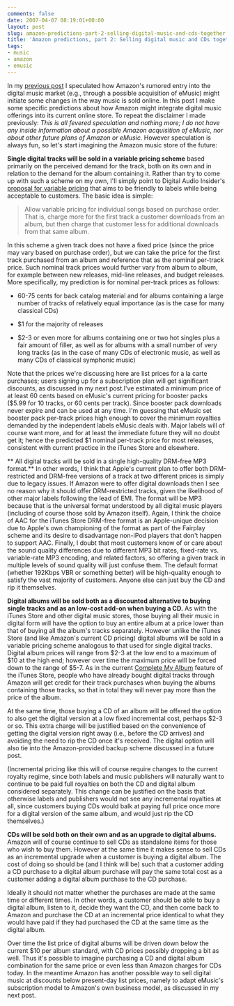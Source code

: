 ```yaml
---
comments: false
date: 2007-04-07 08:19:01+00:00
layout: post
slug: amazon-predictions-part-2-selling-digital-music-and-cds-together
title: 'Amazon predictions, part 2: Selling digital music and CDs together'
tags:
- music
- amazon
- emusic
---
```


In my [previous post](http://swindleeeee.com/2007/04/07/amazon-predictions-part-1-the-future-of-online-music-stores/) I speculated how Amazon's rumored entry into the digital music market (e.g., through a possible acquisition of eMusic) might initiate some changes in the way music is sold online. In this post I make some specific predictions about how Amazon might integrate digital music offerings into its current online store. To repeat the disclaimer I made previously: _This is all fevered speculation and nothing more; I do not have any inside information about a possible Amazon acquisition of eMusic, nor about other future plans of Amazon or eMusic._ However speculation is always fun, so let's start imagining the Amazon music store of the future:

**Single digital tracks will be sold in a variable pricing scheme** based primarily on the perceived demand for the track, both on its own and in relation to the demand for the album containing it. Rather than try to come up with such a scheme on my own, I'll simply point to Digital Audio Insider's [proposal for variable pricing](http://digitalaudioinsider.blogspot.com/2006/02/digital-pricing-conundrum-part-3.html) that aims to be friendly to labels while being acceptable to customers. The basic idea is simple:


<blockquote>Allow variable pricing for individual songs based on purchase order. That is, charge more for the first track a customer downloads from an album, but then charge that customer less for additional downloads from that same album.</blockquote>


In this scheme a given track does not have a fixed price (since the price may vary based on purchase order), but we can take the price for the first track purchased from an album and reference that as the nominal per-track price. Such nominal track prices would further vary from album to album, for example between new releases, mid-line releases, and budget releases. More specifically, my prediction is for nominal per-track prices as follows:



	
  * 60-75 cents for back catalog material and for albums containing a large number of tracks of relatively equal importance (as is the case for many classical CDs)

	
  * $1 for the majority of releases

	
  * $2-3 or even more for albums containing one or two hot singles plus a fair amount of filler, as well as for albums with a small number of very long tracks (as in the case of many CDs of electronic music, as well as many CDs of classical symphonic music)


Note that the prices we're discussing here are list prices for a la carte purchases; users signing up for a subscription plan will get significant discounts, as discussed in my next post.I've estimated a minimum price of at least 60 cents based on eMusic's current pricing for booster packs ($5.99 for 10 tracks, or 60 cents per track). Since booster pack downloads never expire and can be used at any time. I'm guessing that eMusic set booster pack per-track prices high enough to cover the minimum royalties demanded by the independent labels eMusic deals with. Major labels will of course want more, and for at least the immediate future they will no doubt get it; hence the predicted $1 nominal per-track price for most releases, consistent with current practice in the iTunes Store and elsewhere.

** All digital tracks will be sold in a single high-quality DRM-free MP3 format.** In other words, I think that Apple's current plan to offer both DRM-restricted and DRM-free versions of a track at two different prices is simply due to legacy issues. If Amazon were to offer digital downloads then I see no reason why it should offer DRM-restricted tracks, given the likelihood of other major labels following the lead of EMI. The format will be MP3 because that is the universal format understood by all digital music players (including of course those sold by Amazon itself). Again, I think the choice of AAC for the iTunes Store DRM-free format is an Apple-unique decision due to Apple's own championing of the format as part of the Fairplay scheme and its desire to disadvantage non-iPod players that don't happen to support AAC. Finally, I doubt that most customers know of or care about the sound quality differences due to different MP3 bit rates, fixed-rate vs. variable-rate MP3 encoding, and related factors, so offering a given track in multiple levels of sound quality will just confuse them. The default format (whether 192Kbps VBR or something better) will be high-quality enough to satisfy the vast majority of customers. Anyone else can just buy the CD and rip it themselves.

**Digital albums will be sold both as a discounted alternative to buying single tracks and as an low-cost add-on when buying a CD.** As with the iTunes Store and other digital music stores, those buying all their music in digital form will have the option to buy an entire album at a price lower than that of buying all the album's tracks separately. However unlike the iTunes Store (and like Amazon's current CD pricing) digital albums will be sold in a variable pricing scheme analogous to that used for single digital tracks. Digital album prices will range from $2-3 at the low end to a maximum of $10 at the high end; however over time the maximum price will be forced down to the range of $5-7. As in the current [Complete My Album](http://www.apple.com/pr/library/2007/03/29itunes.html) feature of the iTunes Store, people who have already bought digital tracks through Amazon will get credit for their track purchases when buying the albums containing those tracks, so that in total they will never pay more than the price of the album.

At the same time, those buying a CD of an album will be offered the option to also get the digital version at a low fixed incremental cost, perhaps $2-3 or so. This extra charge will be justified based on the convenience of getting the digital version right away (i.e., before the CD arrives) and avoiding the need to rip the CD once it's received. The digital option will also tie into the Amazon-provided backup scheme discussed in a future post.

(Incremental pricing like this will of course require changes to the current royalty regime, since both labels and music publishers will naturally want to continue to be paid full royalties on both the CD and digital album considered separately.  This change can be justified on the basis that otherwise labels and publishers would not see any incremental royalties at all, since customers buying CDs would balk at paying full price once more for a digital version of the same album, and would just rip the CD themselves.)

**CDs will be sold both on their own and as an upgrade to digital albums.** Amazon will of course continue to sell CDs as standalone items for those who wish to buy them. However at the same time it makes sense to sell CDs as an incremental upgrade when a customer is buying a digital album. The cost of doing so should be (and I think will be) such that a customer adding a CD purchase to a digital album purchase will pay the same total cost as a customer adding a digital album purchase to the CD purchase.

Ideally it should not matter whether the purchases are made at the same time or different times. In other words, a customer should be able to buy a digital album, listen to it, decide they want the CD, and then come back to Amazon and purchase the CD at an incremental price identical to what they would have paid if they had purchased the CD at the same time as the digital album.

Over time the list price of digital albums will be driven down below the current $10 per album standard, with CD prices possibly dropping a bit as well. Thus it's possible to imagine purchasing a CD and digital album combination for the same price or even less than Amazon charges for CDs today. In the meantime Amazon has another possible way to sell digital music at discounts below present-day list prices, namely to adapt eMusic's subscription model to Amazon's own business model, as discussed in my next post.
